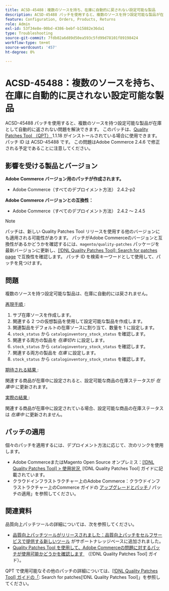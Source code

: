 ```yaml
---
title: ACSD-45488：複数のソースを持ち、在庫に自動的に戻されない設定可能な製品
description: ACSD-45488 パッチを使用すると、複数のソースを持つ設定可能な製品が在庫として自動的に返されない問題を解決できます。 このパッチは、[Quality Patches Tool （QPT） ] （https://experienceleague.adobe.com/ja/docs/commerce-operations/tools/quality-patches-tool/quality-patches-tool-to-self-serve-quality-patches） 1.1.18 がインストールされている場合に利用できます。 パッチ ID は ACSD-45488 です。 この問題はAdobe Commerce 2.4.6 で修正される予定であることに注意してください。
feature: Configuration, Orders, Products, Returns
role: Admin
exl-id: 53f34e8e-00bd-4386-bebf-b15882e36da1
type: Troubleshooting
source-git-commit: 7fdb02a6d89d50ea593c5fd99d78101f89198424
workflow-type: tm+mt
source-wordcount: '457'
ht-degree: 0%

---
```


# ACSD-45488：複数のソースを持ち、在庫に自動的に戻されない設定可能な製品

ACSD-45488 パッチを使用すると、複数のソースを持つ設定可能な製品が在庫として自動的に返されない問題を解決できます。 このパッチは、[Quality Patches Tool （QPT） &#x200B;](https://experienceleague.adobe.com/ja/docs/commerce-operations/tools/quality-patches-tool/quality-patches-tool-to-self-serve-quality-patches)1.1.18 がインストールされている場合に使用できます。 パッチ ID は ACSD-45488 です。 この問題はAdobe Commerce 2.4.6 で修正される予定であることに注意してください。

## 影響を受ける製品とバージョン

**Adobe Commerce バージョン用のパッチが作成されます。**

* Adobe Commerce（すべてのデプロイメント方法） 2.4.2-p2

**Adobe Commerce バージョンとの互換性：**

* Adobe Commerce（すべてのデプロイメント方法） 2.4.2 ～ 2.4.5

>[!NOTE]
>
>パッチは、新しい Quality Patches Tool リリースを使用する他のバージョンにも適用される可能性があります。 パッチがAdobe Commerceのバージョンと互換性があるかどうかを確認するには、`magento/quality-patches` パッケージを最新バージョンに更新し、[[!DNL Quality Patches Tool]: Search for patches page](https://experienceleague.adobe.com/ja/docs/commerce-operations/tools/quality-patches-tool/quality-patches-tool-to-self-serve-quality-patches) で互換性を確認します。 パッチ ID を検索キーワードとして使用して、パッチを見つけます。

## 問題

複数のソースを持つ設定可能な製品は、在庫に自動的には戻されません。

<u> 再現手順 </u>:

1. サブ在庫ソースを作成します。
1. 関連する 2 つの仮想製品を使用して設定可能な製品を作成します。
1. 関連製品をデフォルトの在庫ソースに割り当て、数量を 1 に設定します。
1. `stock_status` から `cataloginventory_stock_status` を確認します。
1. 関連する両方の製品を *在庫切れ* に設定します。
1. `stock_status` から `cataloginventory_stock_status` を確認します。
1. 関連する両方の製品を *在庫* に設定します。
1. `stock_status` から `cataloginventory_stock_status` を確認します。

<u> 期待される結果 </u>:

関連する商品が在庫中に設定されると、設定可能な商品の在庫ステータスが *在庫中* に更新されます。

<u> 実際の結果 </u>:

関連する商品が在庫中に設定されている場合、設定可能な商品の在庫ステータスは *在庫中* に更新されません。

## パッチの適用

個々のパッチを適用するには、デプロイメント方法に応じて、次のリンクを使用します。

* Adobe CommerceまたはMagento Open Source オンプレミス：[[!DNL Quality Patches Tool] > 使用状況 &#x200B;](/help/tools/quality-patches-tool/usage.md) [!DNL Quality Patches Tool] ガイドに記載されています。
* クラウドインフラストラクチャー上のAdobe Commerce：クラウドインフラストラクチャー上のCommerce ガイドの [&#x200B; アップグレードとパッチ &#x200B;](https://experienceleague.adobe.com/docs/commerce-cloud-service/user-guide/develop/upgrade/apply-patches.html?lang=ja)/ パッチの適用」を参照してください。

## 関連資料

品質向上パッチツールの詳細については、次を参照してください。

* [&#x200B; 品質向上パッチツールがリリースされました：品質向上パッチをセルフサービスで提供する新しいツール &#x200B;](https://experienceleague.adobe.com/ja/docs/commerce-operations/tools/quality-patches-tool/quality-patches-tool-to-self-serve-quality-patches) がサポートナレッジベースに追加されました。
* [Quality Patches Tool を使用して、Adobe Commerceの問題に対するパッチが使用可能かどうかを確認します &#x200B;](/help/tools/quality-patches-tool/patches-available-in-qpt/check-patch-for-magento-issue-with-magento-quality-patches.md) （[!DNL Quality Patches Tool] ガイド）。

QPT で使用可能なその他のパッチの詳細については、[[!DNL Quality Patches Tool] ガイドの「](https://experienceleague.adobe.com/tools/commerce-quality-patches/index.html?lang=ja): Search for patches[!DNL Quality Patches Tool]」を参照してください。
